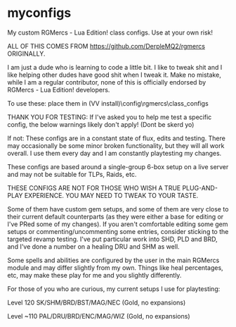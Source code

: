 # myconfigs
My custom RGMercs - Lua Edition! class configs. Use at your own risk!

ALL OF THIS COMES FROM https://github.com/DerpleMQ2/rgmercs ORIGINALLY.

I am just a dude who is learning to code a little bit. I like to tweak shit and I like helping other dudes have good shit when I tweak it.
Make no mistake, while I am a regular contributor, none of this is officially endorsed by RGMercs - Lua Edition! developers.

To use these: place them in (VV install)\config\rgmercs\class_configs

THANK YOU FOR TESTING:
If I've asked you to help me test a specific config, the below warnings likely don't apply! (Dont be skerd yo)

If not:
These configs are in a constant state of flux, edits and testing. There may occasionally be some minor broken functionality, but they will all work overall. I use them every day and I am constantly playtesting my changes.

These configs are based around a single-group 6-box setup on a live server and may not be suitable for TLPs, Raids, etc.

THESE CONFIGS ARE NOT FOR THOSE WHO WISH A TRUE PLUG-AND-PLAY EXPERIENCE. YOU MAY NEED TO TWEAK TO YOUR TASTE. 

Some of them have custom gem setups, and some of them are very close to their current default counterparts (as they were either a base for editing or I've PRed some of my changes).
If you aren't comfortable editing some gem setups or commenting/uncommenting some entries, consider sticking to the targeted revamp testing.
I've put particular work into SHD, PLD and BRD, and I've done a number on a healing DRU and SHM as well.

Some spells and abilities are configured by the user in the main RGMercs module and may differ slightly from my own. Things like heal percentages, etc, may make these play for me and you slightly differently.

For those of you who are curious, my current setups I use for playtesting:

Level 120 SK/SHM/BRD/BST/MAG/NEC (Gold, no expansions)

Level ~110 PAL/DRU/BRD/ENC/MAG/WIZ (Gold, no expansions)
